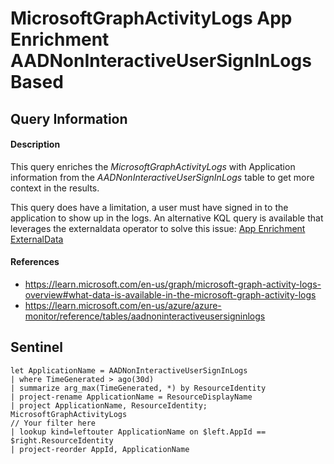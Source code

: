 # MicrosoftGraphActivityLogs App Enrichment AADNonInteractiveUserSignInLogs Based 

## Query Information

#### Description
This query enriches the *MicrosoftGraphActivityLogs* with Application information from the *AADNonInteractiveUserSignInLogs* table to get more context in the results.

This query does have a limitation, a user must have signed in to the application to show up in the logs. An alternative KQL query is available that leverages the externaldata operator to solve this issue: [App Enrichment ExternalData](./AppEnrichmentExternalData.md)

#### References
- https://learn.microsoft.com/en-us/graph/microsoft-graph-activity-logs-overview#what-data-is-available-in-the-microsoft-graph-activity-logs
- https://learn.microsoft.com/en-us/azure/azure-monitor/reference/tables/aadnoninteractiveusersigninlogs

## Sentinel
```KQL
let ApplicationName = AADNonInteractiveUserSignInLogs
| where TimeGenerated > ago(30d)
| summarize arg_max(TimeGenerated, *) by ResourceIdentity
| project-rename ApplicationName = ResourceDisplayName
| project ApplicationName, ResourceIdentity;
MicrosoftGraphActivityLogs
// Your filter here
| lookup kind=leftouter ApplicationName on $left.AppId == $right.ResourceIdentity
| project-reorder AppId, ApplicationName
```